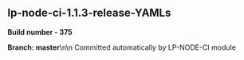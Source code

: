 ## lp-node-ci-1.1.3-release-YAMLs

**Build number - 375**

**Branch: master**\n\n Committed automatically by LP-NODE-CI module